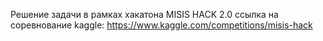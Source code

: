 Решение задачи в рамках хакатона MISIS HACK 2.0
ссылка на соревнование kaggle: https://www.kaggle.com/competitions/misis-hack
